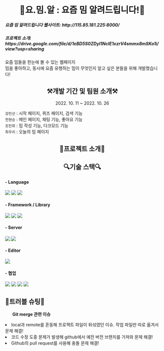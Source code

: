 <h1 align="center">👾요.밈.알 : 요즘 밈 알려드립니다!👾</h1>
<h5>요즘 밈 알려드립니다 웹사이트: http://115.85.181.225:8000/</h5>
<h5>프로젝트 소개: https://drive.google.com/file/d/1eBD5S0ZDyI1NcIE1xzrV4smmx8mSKo1i/view?usp=sharing</h5>
요즘 밈들을 한눈에 볼 수 있는 웹페이지
<br>밈을 좋아하고, 동시에 요즘 유행하는 밈이 무엇인지 알고 싶은 분들을 위해 개발했습니다!

<h2 align="center">⚒개발 기간 및 팀원 소개⚒</h2>
<p align="center">2022. 10. 11 ~ 2022. 10. 26</p>
<p> 
    <code>강민선</code> : 시작 페이지, 퀴즈 페이지, 검색 기능 <br />
    <code>천현승</code> : 메인 페이지, 채팅 기능, 좋아요 기능 <br />
    <code>조민희</code> : 밈 작성 기능, 다크모드 기능 <br />
    <code>최우리</code> : 오늘의 밈 페이지 <br />
</p>

<h2 align="center">🖤프로젝트 소개🖤</h2>


<h2 align="center">🔍기술 스택🔍</h2>
<h4>- Language</h4>
<p float="left">
<img src="https://img.shields.io/badge/html5-E34F26?style=for-the-badge&logo=html5&logoColor=white">
<img src="https://img.shields.io/badge/CSS-1572B6?style=for-the-badge&logo=CSS&logoColor=white">
<img src="https://img.shields.io/badge/JavaScript-F7DF1E?style=for-the-badge&logo=JavaScript&logoColor=white">
</p>

<h4>- Framework / Library</h4>
<p float="left">
<img src="https://img.shields.io/badge/Node.js-339933?style=for-the-badge&logo=nodedotjs&logoColor=white">
<img src="https://img.shields.io/badge/jquery-%230769AD.svg?style=for-the-badge&logo=jquery&logoColor=white">
<img src="https://img.shields.io/badge/bootstrap-%23563D7C.svg?style=for-the-badge&logo=bootstrap&logoColor=white">
</p>

<h4>- Server<h4>
<img src="https://img.shields.io/badge/NAVER-03C75A?style=for-the-badge&logo=NAVER&logoColor=FFFFFF">
<img src="https://img.shields.io/badge/Apache-D22128?style=for-the-badge&logo=Apache&logoColor=white">

<h4>- Editor</h4>
<img src="https://img.shields.io/badge/VSCode-0078D4?style=for-the-badge&logo=visual%20studio%20code&logoColor=white">

<h4>- 협업</h4>
<p float="left">
<img src="https://img.shields.io/badge/github-%23121011.svg?style=for-the-badge&logo=github&logoColor=white">
<img src="https://img.shields.io/badge/git-F05032?style=for-the-badge&logo=git&logoColor=white">
<img src="https://img.shields.io/badge/Figma-F24E1E?style=for-the-badge&logo=figma&logoColor=white">
<img src="https://img.shields.io/badge/Slack-4A154B?style=for-the-badge&logo=slack&logoColor=white">
</p>

<h2>📌트러블 슈팅📌</h2>
<ol><strong>Git merge 관련 이슈</strong></ol>
<li>local과 remote를 혼동해 프로젝트 파일이 뒤섞였던 이슈. 작업 파일만 따로 옮겨서 문제 해결!</li>
<li>코드 수정 도중 문제가 발생해 github에서 예전 버전 브랜치를 가져와 문제 해결!</li>
<li>Github의 pull request를 사용해 충돌 문제 해결!</li>

